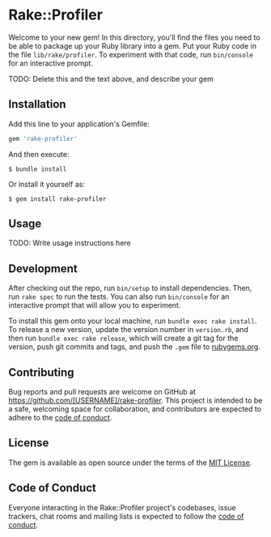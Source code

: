# Rake::Profiler

Welcome to your new gem! In this directory, you'll find the files you need to be able to package up your Ruby library into a gem. Put your Ruby code in the file `lib/rake/profiler`. To experiment with that code, run `bin/console` for an interactive prompt.

TODO: Delete this and the text above, and describe your gem

## Installation

Add this line to your application's Gemfile:

```ruby
gem 'rake-profiler'
```

And then execute:

    $ bundle install

Or install it yourself as:

    $ gem install rake-profiler

## Usage

TODO: Write usage instructions here

## Development

After checking out the repo, run `bin/setup` to install dependencies. Then, run `rake spec` to run the tests. You can also run `bin/console` for an interactive prompt that will allow you to experiment.

To install this gem onto your local machine, run `bundle exec rake install`. To release a new version, update the version number in `version.rb`, and then run `bundle exec rake release`, which will create a git tag for the version, push git commits and tags, and push the `.gem` file to [rubygems.org](https://rubygems.org).

## Contributing

Bug reports and pull requests are welcome on GitHub at https://github.com/[USERNAME]/rake-profiler. This project is intended to be a safe, welcoming space for collaboration, and contributors are expected to adhere to the [code of conduct](https://github.com/[USERNAME]/rake-profiler/blob/master/CODE_OF_CONDUCT.md).


## License

The gem is available as open source under the terms of the [MIT License](https://opensource.org/licenses/MIT).

## Code of Conduct

Everyone interacting in the Rake::Profiler project's codebases, issue trackers, chat rooms and mailing lists is expected to follow the [code of conduct](https://github.com/[USERNAME]/rake-profiler/blob/master/CODE_OF_CONDUCT.md).
